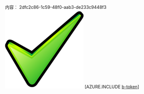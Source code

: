 内容︰ 2dfc2c86-1c59-48f0-aab3-de233c9448f3![图像](627747a3-dbce-402e-8d5e-28a3abd2d50c.png)
[AZURE.INCLUDE [b-token](447628fa-7b3f-4c66-9416-8df5df6131a6.md)]
